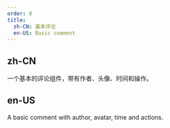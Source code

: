 ```yaml
---
order: 0
title:
  zh-CN: 基本评论
  en-US: Basic comment
---
```


## zh-CN

一个基本的评论组件，带有作者、头像、时间和操作。

## en-US

A basic comment with author, avatar, time and actions.
